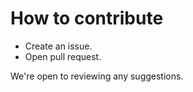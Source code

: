How to contribute
=====
- Create an issue.
- Open pull request.

We're open to reviewing any suggestions.

